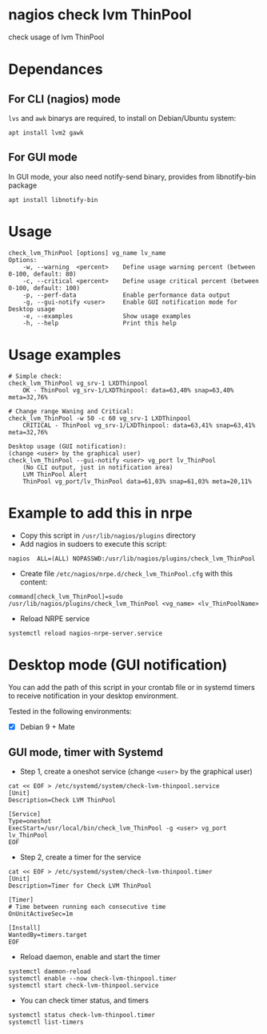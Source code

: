 nagios check lvm ThinPool
=========================

check usage of lvm ThinPool

# Dependances

## For CLI (nagios) mode
`lvs` and `awk` binarys are required, to install on Debian/Ubuntu system:
``` shell
apt install lvm2 gawk
```

## For GUI mode
In GUI mode, your also need notify-send binary, provides from libnotify-bin package
``` shell
apt install libnotify-bin
```

# Usage
``` shell
check_lvm_ThinPool [options] vg_name lv_name
Options:
    -w, --warning  <percent>    Define usage warning percent (between 0-100, default: 80)
    -c, --critical <percent>    Define usage critical percent (between 0-100, default: 100)
    -p, --perf-data             Enable performance data output
    -g, --gui-notify <user>     Enable GUI notification mode for Desktop usage
    -e, --examples              Show usage examples
    -h, --help                  Print this help
```

# Usage examples
``` shell
# Simple check:
check_lvm_ThinPool vg_srv-1 LXDThinpool
    OK - ThinPool vg_srv-1/LXDThinpool: data=63,40% snap=63,40% meta=32,76%

# Change range Waning and Critical:
check_lvm_ThinPool -w 50 -c 60 vg_srv-1 LXDThinpool
    CRITICAL - ThinPool vg_srv-1/LXDThinpool: data=63,41% snap=63,41% meta=32,76%

Desktop usage (GUI notification):
(change <user> by the graphical user)
check_lvm_ThinPool --gui-notify <user> vg_port lv_ThinPool
    (No CLI output, just in notification area)
    LVM ThinPool Alert
    ThinPool vg_port/lv_ThinPool data=61,03% snap=61,03% meta=20,11%
```

# Example to add this in nrpe
 + Copy this script in `/usr/lib/nagios/plugins` directory
 + Add nagios in sudoers to execute this script:
``` shell
nagios  ALL=(ALL) NOPASSWD:/usr/lib/nagios/plugins/check_lvm_ThinPool
```
 + Create file `/etc/nagios/nrpe.d/check_lvm_ThinPool.cfg` with this content:
``` shell
command[check_lvm_ThinPool]=sudo /usr/lib/nagios/plugins/check_lvm_ThinPool <vg_name> <lv_ThinPoolName>
```
 + Reload NRPE service
``` shell
systemctl reload nagios-nrpe-server.service
```

# Desktop mode (GUI notification)
You can add the path of this script in your crontab file or in systemd timers to receive notification in your desktop environment.

Tested in the following environments:
 + [x] Debian 9 + Mate

## GUI mode, timer with Systemd

+ Step 1, create a oneshot service (change `<user>` by the graphical user)

```shell
cat << EOF > /etc/systemd/system/check-lvm-thinpool.service
[Unit]
Description=Check LVM ThinPool

[Service]
Type=oneshot
ExecStart=/usr/local/bin/check_lvm_ThinPool -g <user> vg_port lv_ThinPool
EOF
```

+ Step 2, create a timer for the service

```shell
cat << EOF > /etc/systemd/system/check-lvm-thinpool.timer
[Unit]
Description=Timer for Check LVM ThinPool

[Timer]
# Time between running each consecutive time
OnUnitActiveSec=1m

[Install]
WantedBy=timers.target
EOF
```

+ Reload daemon, enable and start the timer

```shell
systemctl daemon-reload
systemctl enable --now check-lvm-thinpool.timer
systemctl start check-lvm-thinpool.service
```

+ You can check timer status, and timers

```shell
systemctl status check-lvm-thinpool.timer
systemctl list-timers
```
